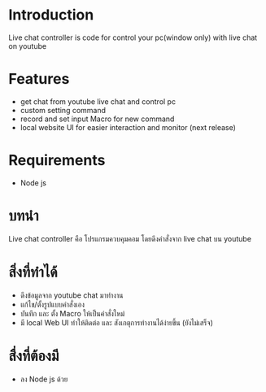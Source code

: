 # Introduction
Live chat controller is code for control your pc(window only) with live chat on youtube

# Features
- get chat from youtube live chat and control pc
- custom setting command
- record and set input Macro for new command
- local website UI for easier interaction and monitor (next release)

# Requirements
- Node js

# บทนำ
Live chat controller คือ โปรแกรมควบคุมคอม โดยดึงคำสั่งจาก live chat บน youtube

# สิ่งที่ทำได้
- ดึงข้อมูลจาก youtube chat มาทำงาน
- แก้ไข/ตั้งรูปแบบคำสั่งเอง
- บันทึก และ ตั้ง Macro ให้เป็นคำสั่งใหม่
- มี local Web UI ทำให้ติดต่อ และ สังเกตุการทำงานได้ง่ายขึ้น (ยังไม่เสร็จ)

# สื่งที่ต้องมี
- ลง Node js ด้วย